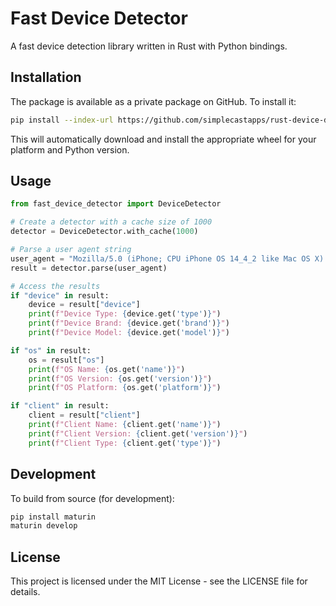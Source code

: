 # Fast Device Detector

A fast device detection library written in Rust with Python bindings.

## Installation

The package is available as a private package on GitHub. To install it:

```bash
pip install --index-url https://github.com/simplecastapps/rust-device-detector.git fast-device-detector
```

This will automatically download and install the appropriate wheel for your platform and Python version.

## Usage

```python
from fast_device_detector import DeviceDetector

# Create a detector with a cache size of 1000
detector = DeviceDetector.with_cache(1000)

# Parse a user agent string
user_agent = "Mozilla/5.0 (iPhone; CPU iPhone OS 14_4_2 like Mac OS X) AppleWebKit/605.1.15 (KHTML, like Gecko) Version/14.0.3 Mobile/15E148 Safari/604.1"
result = detector.parse(user_agent)

# Access the results
if "device" in result:
    device = result["device"]
    print(f"Device Type: {device.get('type')}")
    print(f"Device Brand: {device.get('brand')}")
    print(f"Device Model: {device.get('model')}")

if "os" in result:
    os = result["os"]
    print(f"OS Name: {os.get('name')}")
    print(f"OS Version: {os.get('version')}")
    print(f"OS Platform: {os.get('platform')}")

if "client" in result:
    client = result["client"]
    print(f"Client Name: {client.get('name')}")
    print(f"Client Version: {client.get('version')}")
    print(f"Client Type: {client.get('type')}")
```

## Development

To build from source (for development):

```bash
pip install maturin
maturin develop
```

## License

This project is licensed under the MIT License - see the LICENSE file for details. 